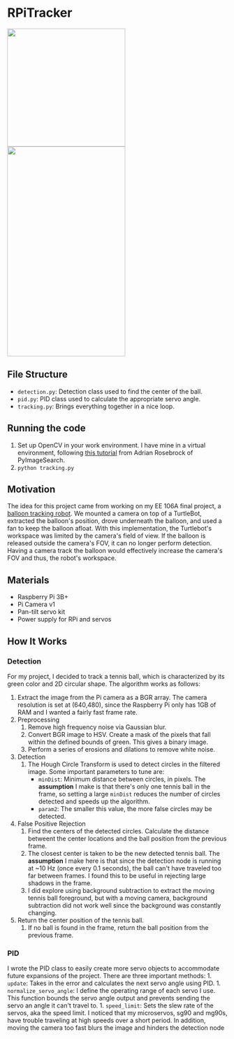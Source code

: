 # RPiTracker
<p float="left">
  <img src="/images/demo.gif" width="270" />
  <img src="/images/setup.jpg" width="270" height="480" /> 
</p>

## File Structure
* `detection.py`: Detection class used to find the center of the ball.
* `pid.py`: PID class used to calculate the appropriate servo angle.
* `tracking.py`: Brings everything together in a nice loop.
## Running the code
1. Set up OpenCV in your work environment. I have mine in a virtual environment, following [this tutorial](https://www.pyimagesearch.com/2017/09/04/raspbian-stretch-install-opencv-3-python-on-your-raspberry-pi/) from Adrian Rosebrock of PyImageSearch.
1. `python tracking.py`
## Motivation
The idea for this project came from working on my EE 106A final project, a [balloon tracking robot](https://sites.google.com/berkeley.edu/b-air/). We mounted a camera on top of a TurtleBot, extracted the balloon's position, drove underneath the balloon, and used a fan to keep the balloon afloat. With this implementation, the Turtlebot's workspace was limited by the camera's field of view. If the balloon is released outside the camera's FOV, it can no longer perform detection. Having a camera track the balloon would effectively increase the camera's FOV and thus, the robot's workspace.
## Materials
* Raspberry Pi 3B+
* Pi Camera v1
* Pan-tilt servo kit
* Power supply for RPi and servos
## How It Works
### Detection
For my project, I decided to track a tennis ball, which is characterized by its green color and 2D circular shape. The algorithm works as follows:
1. Extract the image from the Pi camera as a BGR array. The camera resolution is set at (640,480), since the Raspberry Pi only has 1GB of RAM and I wanted a fairly fast frame rate.
1. Preprocessing
    1. Remove high frequency noise via Gaussian blur.
    1. Convert BGR image to HSV. Create a mask of the pixels that fall within the defined bounds of green. This gives a binary image.
    1. Perform a series of erosions and dilations to remove white noise.
1. Detection
    1. The Hough Circle Transform is used to detect circles in the filtered image. Some important parameters to tune are:
        * `minDist`: Minimum distance between circles, in pixels. The **assumption** I make is that there's only one tennis ball in the frame, so setting a large `minDist` reduces the number of circles detected and speeds up the algorithm.
        * `param2`: The smaller this value, the more false circles may be detected.
1. False Positive Rejection
     1. Find the centers of the detected circles. Calculate the distance betweent the center locations and the ball position from the previous frame.
    1. The closest center is taken to be the new detected tennis ball. The **assumption** I make here is that since the detection node is running at ~10 Hz (once every 0.1 seconds), the ball can't have traveled too far between frames. I found this to be useful in rejecting large shadows in the frame.
    1. I did explore using background subtraction to extract the moving tennis ball foreground, but with a moving camera, background subtraction did not work well since the background was constantly changing.
1. Return the center position of the tennis ball.
    1. If no ball is found in the frame, return the ball position from the previous frame.
### PID
I wrote the PID class to easily create more servo objects to accommodate future expansions of the project. There are three important methods:
    1. `update`: Takes in the error and calculates the next servo angle using PID.
    1. `normalize_servo_angle`: I define the operating range of each servo I use. This function bounds the servo angle output and prevents sending the servo an angle it can't travel to.
    1. `speed_limit`: Sets the slew rate of the servos, aka the speed limit. I noticed that my microservos, sg90 and mg90s, have trouble traveling at high speeds over a short period. In addition, moving the camera too fast blurs the image and hinders the detection node
